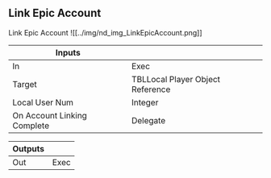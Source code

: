 ## Link Epic Account
Link Epic Account
![[../img/nd_img_LinkEpicAccount.png]]

|Inputs||
|--|--|
| In | Exec |
| Target | TBLLocal Player Object Reference |
| Local User Num | Integer |
| On Account Linking Complete | Delegate |

|Outputs||
|--|--|
| Out | Exec |
